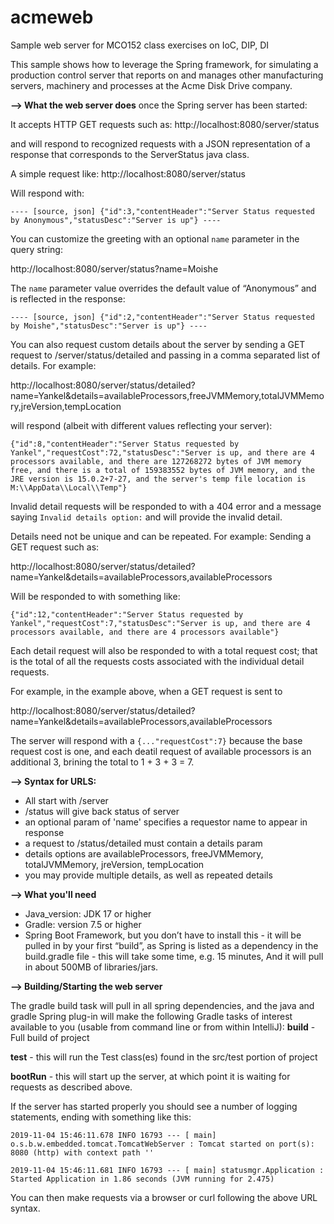 # acmeweb
Sample web server for MCO152 class exercises on IoC, DIP, DI

This sample shows how to leverage the Spring framework, for simulating a production control server that reports on 
and manages other manufacturing servers, machinery and processes at the Acme Disk Drive company.

**--> What the web server does** once the Spring server has been started:

It accepts HTTP GET requests such as:
    http://localhost:8080/server/status

and will respond to recognized requests with a JSON representation of a response that corresponds to the ServerStatus java class.

A simple request like:
    http://localhost:8080/server/status

Will respond with:

`---- [source, json]
{"id":3,"contentHeader":"Server Status requested by Anonymous","statusDesc":"Server is up"}
----`

You can customize the greeting with an optional `name` parameter in the query string:

http://localhost:8080/server/status?name=Moishe

The `name` parameter value overrides the default value of “Anonymous” and is reflected in the response:

`---- [source, json]
{"id":2,"contentHeader":"Server Status requested by Moishe","statusDesc":"Server is up"}
----`

You can also request custom details about the server by sending a GET request to /server/status/detailed and passing in a
comma separated list of details. For example:

http://localhost:8080/server/status/detailed?name=Yankel&details=availableProcessors,freeJVMMemory,totalJVMMemory,jreVersion,tempLocation

will respond (albeit with different values reflecting your server):

`{"id":8,"contentHeader":"Server Status requested by Yankel","requestCost":72,"statusDesc":"Server is up, and there are 4 processors available, and there are 127268272 bytes of JVM memory free, and there is a total of 159383552 bytes of JVM memory, and the JRE version is 15.0.2+7-27, and the server's temp file location is M:\\AppData\\Local\\Temp"}`

Invalid detail requests will be responded to with a 404 error and a message saying `Invalid details option:` and will provide
the invalid detail.

Details need not be unique and can be repeated. For example:
Sending a GET request such as:

http://localhost:8080/server/status/detailed?name=Yankel&details=availableProcessors,availableProcessors

Will be responded to with something like:

`{"id":12,"contentHeader":"Server Status requested by Yankel","requestCost":7,"statusDesc":"Server is up, and there are 4 processors available, and there are 4 processors available"}`

Each detail request will also be responded to with a total request cost; that is the 
total of all the requests costs associated with the individual detail requests.

For example, in the example above, when a GET request is sent to

http://localhost:8080/server/status/detailed?name=Yankel&details=availableProcessors,availableProcessors

The server will respond with a `{..."requestCost":7}` because the base request cost is one, and each deatil request of
available processors is an additional 3, brining the total to 1 + 3 + 3 = 7.




**--> Syntax for URLS:**
*    All start with /server
*    /status  will give back status of server
*    an optional param of 'name' specifies a requestor name to appear in response
*    a request to /status/detailed must contain a details param
*    details options are availableProcessors, freeJVMMemory, totalJVMMemory, jreVersion, tempLocation
*    you may provide multiple details, as well as repeated details

**--> What you'll need**

* Java_version: JDK 17 or higher
* Gradle: version 7.5 or higher
* Spring Boot Framework, but you don’t have to install this - it will be pulled in by your first “build”, as Spring is listed as a dependency in the build.gradle file - this will take some time, e.g. 15 minutes,
And it will pull in about 500MB of libraries/jars.
  
**--> Building/Starting the web server**

The gradle build task will pull in all spring dependencies, and the java and gradle Spring plug-in will make the following Gradle tasks of interest available to you (usable from command line or from within IntelliJ):
**build** - Full build of project

**test** - this will run the Test class(es) found in the src/test portion of project 

**bootRun** - this will start up the server, at which point it is waiting for requests as described above.

If the server has started properly you should see a number of logging statements, ending with something like this:

`2019-11-04 15:46:11.678 INFO 16793 --- [ main] o.s.b.w.embedded.tomcat.TomcatWebServer : Tomcat started on port(s): 8080 (http) with context path ''`

`2019-11-04 15:46:11.681 INFO 16793 --- [ main] statusmgr.Application : Started Application in 1.86 seconds (JVM running for 2.475)`

You can then make requests via a browser or curl following the above URL syntax.

